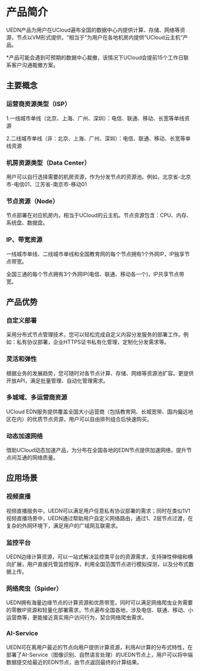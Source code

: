 # 产品简介



UEDN产品为用户在UCloud遍布全国的数据中心内提供计算、存储、网络等资源，节点以VM形式提供，“相当于”为用户在各地机房内提供“UCloud云主机”产品。

\*产品可能会遇到可预期的数据中心裁撤，该情况下UCloud会提前15个工作日联系客户沟通裁撤方案。

## 主要概念

### 运营商资源类型（ISP）

1.一线城市单线（北京、上海、广州、深圳）：电信、联通、移动、长宽等单线资源

2.二线城市单线（非：北京、上海、广州、深圳）：电信、联通、移动、长宽等单线资源

### 机房资源类型（Data Center）

用户可以自行选择需要的机房资源，作为分发节点的资源池。例如，北京省-北京市-电信01、江苏省-南京市-移动01

### 节点资源（Node）

节点部署在对应机房内，相当于UCloud的云主机。节点资源包含：CPU、内存、系统盘、数据盘。

### IP、带宽资源

一线城市单线、二线城市单线和全国教育网的每个节点拥有1个外网IP，IP独享节点带宽。

全国三通的每个节点拥有3个外网IP(电信、联通、移动各一个)，IP共享节点带宽。

## 产品优势

### 自定义部署

采用分布式节点管理技术，您可以轻松完成自定义内容分发服务的部署工作。例如：私有协议部署，企业HTTPS证书私有化管理，定制化分发需求等。

### 灵活和弹性

根据业务的发展趋势，您可随时对各节点计算、存储、网络等资源池扩容。更提供开放API，满足批量管理、自动化管理需求。

### 多城域、多运营商资源

UCloud EDN服务提供覆盖全国大小运营商（包括教育网、长城宽带、国内偏远地区在内）的优质节点资源，用户可以自由排列组合后快速购买。

### 动态加速网络

借助UCloud动态加速产品，为分布在全国各地的EDN节点提供加速网络，提升节点间互通的网络质量。

## 应用场景

### 视频直播

视频直播服务中，UEDN可以满足用户任意私有协议部署的需求；同时在类似1V1视频直播场景中，UEDN通过帮助用户自定义网络路由，通过1、2层节点过渡，在复杂的外网环境下，满足用户的广域网互联需求。

### 监控平台

UEDN边缘计算资源，可以一站式解决监控类平台的资源需求，支持弹性伸缩和横向扩展，用户直接托管监控程序，利用全国范围节点进行模拟探测，以及分布式数据上传。

### 网络爬虫（Spider）

UEDN拥有海量边缘节点的计算资源和优质带宽，同时可以满足网络爬虫业务需要的零散IP资源和轻量化部署需求，节点遍布全国各地，涉及电信、联通、移动、小运营商等，更能接近真实用户访问行为，契合网络爬虫需求。

### AI-Service

UEDN可在离用户最近的节点向用户提供计算资源，利用AI计算的分布式特性，在部署了AI-Service（图像识别、自然语言处理）的UEDN节点上，用户可以将中端数据提交给最近的EDN节点，由节点返回最终的计算结果。
